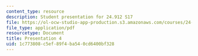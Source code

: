```yaml
---
content_type: resource
description: Student presentation for 24.912 S17
file: https://ol-ocw-studio-app-production.s3.amazonaws.com/courses/24-912-black-matters-introduction-to-black-studies-spring-2017/1c773808c5ef89f4ba540cd6400bf328_MIT24_912S17_presentation_4.pdf
file_type: application/pdf
resourcetype: Document
title: Presentation 4
uid: 1c773808-c5ef-89f4-ba54-0cd6400bf328
---
```

